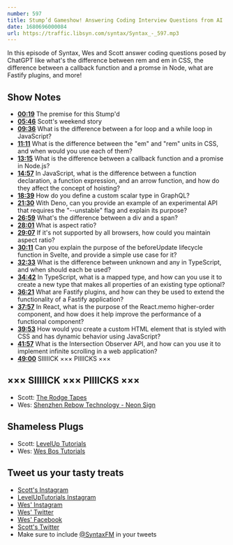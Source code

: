 ```yaml
---
number: 597
title: Stump’d Gameshow! Answering Coding Interview Questions from AI
date: 1680696000084
url: https://traffic.libsyn.com/syntax/Syntax_-_597.mp3
---
```


In this episode of Syntax, Wes and Scott answer coding questions posed by ChatGPT like what's the difference between rem and em in CSS, the difference between a callback function and a promse in Node, what are Fastify plugins, and more!

## Show Notes

* **[00:19](#t=00:19)** The premise for this Stump'd
* **[05:46](#t=05:46)** Scott's weekend story
* **[09:36](#t=09:36)** What is the difference between a for loop and a while loop in JavaScript?
* **[11:11](#t=11:11)** What is the difference between the "em" and "rem" units in CSS, and when would you use each of them?
* **[13:15](#t=13:15)** What is the difference between a callback function and a promise in Node.js?
* **[14:57](#t=14:57)** In JavaScript, what is the difference between a function declaration, a function expression, and an arrow function, and how do they affect the concept of hoisting?
* **[18:39](#t=18:39)** How do you define a custom scalar type in GraphQL?
* **[21:30](#t=21:30)** With Deno, can you provide an example of an experimental API that requires the "--unstable" flag and explain its purpose?
* **[26:59](#t=26:59)** What's the difference between a div and a span?
* **[28:01](#t=28:01)** What is aspect ratio?
* **[29:07](#t=29:07)** If it's not supported by all browsers, how could you maintain aspect ratio?
* **[30:11](#t=30:11)** Can you explain the purpose of the beforeUpdate lifecycle function in Svelte, and provide a simple use case for it?
* **[32:33](#t=32:33)** What is the difference between  unknown  and  any  in TypeScript, and when should each be used?
* **[34:42](#t=34:42)** In TypeScript, what is a mapped type, and how can you use it to create a new type that makes all properties of an existing type optional?
* **[36:21](#t=36:21)** What are Fastify plugins, and how can they be used to extend the functionality of a Fastify application?
* **[37:57](#t=37:57)** In React, what is the purpose of the React.memo higher-order component, and how does it help improve the performance of a functional component?
* **[39:53](#t=39:53)** How would you create a custom HTML element that is styled with CSS and has dynamic behavior using JavaScript?
* **[41:57](#t=41:57)** What is the Intersection Observer API, and how can you use it to implement infinite scrolling in a web application?
* **[49:00](#t=49:00)** SIIIIICK ××× PIIIICKS ×××

## ××× SIIIIICK ××× PIIIICKS ×××

* Scott: [The Rodge Tapes](https://podbay.fm/p/the-rodge-tapes)
* Wes: [Shenzhen Rebow Technology - Neon Sign](https://szrebow.en.alibaba.com/)

## Shameless Plugs

* Scott: [LevelUp Tutorials](https://levelup.video)
* Wes: [Wes Bos Tutorials](https://wesbos.com/courses)

## Tweet us your tasty treats

* [Scott's Instagram](https://www.instagram.com/stolinski/)
* [LevelUpTutorials Instagram](https://www.instagram.com/LevelUpTutorials/)
* [Wes' Instagram](https://www.instagram.com/wesbos/)
* [Wes' Twitter](https://twitter.com/wesbos)
* [Wes' Facebook](https://www.facebook.com/wesbos.developer)
* [Scott's Twitter](https://twitter.com/stolinski)
* Make sure to include [@SyntaxFM](https://twitter.com/SyntaxFM) in your tweets
